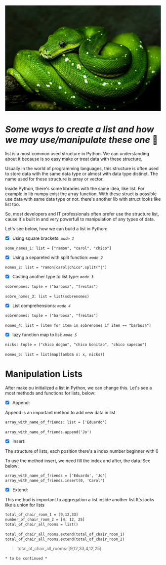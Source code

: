 ![lists](https://github.com/ramondata/Tipos_de_dados/blob/master/david-clode-vb-3qEe3rg8-unsplash.jpg)

*Some ways to create a list and how we may use/manipulate these one* 🐍
===========

list is a most common used structure in Python. We can understanding about it because is so easy make or treat data with these structure.

Usually in the world of programming languages, this structure is often used to store data with the same data type or almost with data type distinct.
The name used for these structure is array or vector.

Inside Python, there's some libraries with the same idea, like list. For example in lib numpy exist the array function. With these struct is possible use data with same data type or not. there's another lib with struct looks like list too.

So, most developers and IT professionals often prefer use the structure list, cause it`s built in and very powerfull to manipulation of any types of data.

Let's see below, how we can build a list in Python:

- [x] Using square brackets: *`mode 1`*

```
some_names_1: list = ["ramon", "carol", "chico"] 
```

- [x] Using a separeted with split function: *`mode 2`*

```
nomes_2: list = "ramon|carol|chico".split("|")
```

- [x] Casting another type to list type: *`mode 3`*

```
sobrenomes: tuple = ("barbosa", "freitas")

sobre_nomes_3: list = list(sobrenomes)
```
- [x] List comprehensions: *`mode 4`*

```
sobrenomes: tuple = ("barbosa", "freitas")

nomes_4: list = [item for item in sobrenomes if item == "barbosa"]
```

- [x] lazy function map to list: *`mode 5`*

```
nicks: tuple = ("chico dogao", "chico bonitao", "chico sapecao")

nomes_5: list = list(map(lambda x: x, nicks))
```

Manipulation Lists
============================

After make ou initialized a list in Python, we can change this. Let's see a most methods and functions for lists, below:

- [x] Append:

Append is an important method to add new data in list
```
array_with_name_of_friends: list = ['Eduardo']

array_with_name_of_friends.append('Jo')
```

- [x] Insert:

The structure of lists, each position there's a index number beginner with 0

To use the method insert, we need fill the index and after, the data. See below:
```
array_with_name_of_friends = ['Eduardo', 'Jo']
array_with_name_of_friends.insert(0, 'Carol')
```

- [x] Extend:

This method is important to aggregation a list inside another list
It's looks like a union for lists
```
total_of_chair_room_1 = [9,12,33]
number_of_chair_room_2 = [4, 12, 25]
total_of_chair_all_rooms = list()

total_of_chair_all_rooms.extend(total_of_chair_room_1)
total_of_chair_all_rooms.extend(total_of_chair_room_2)
```
> total_of_chair_all_rooms: [9,12,33,4,12,25]

`* to be continued *`


















